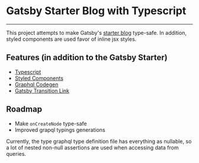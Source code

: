 # Gatsby Starter Blog with Typescript
---

This project attempts to make Gatsby's [starter blog](https://github.com/gatsbyjs/gatsby-starter-blog) type-safe. In addition, styled components are used favor of inline jsx styles.

## Features (in addition to the Gatsby Starter)

- [Typescript](http://www.typescriptlang.org/)
- [Styled Components](https://www.styled-components.com/)
- [Graphql Codegen](https://github.com/dotansimha/graphql-code-generator)
- [Gatsby Transition Link](https://www.gatsbyjs.org/packages/gatsby-plugin-transition-link/?=transition)

## Roadmap

- Make `onCreateNode` type-safe
- Improved grapql typings generations

Currently, the type graphql type definition file has everything as nullable, so a lot of nested non-null assertions are used when accessing data from queries.
